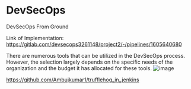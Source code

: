 # DevSecOps
DevSecOps From Ground

Link of Implementation: https://gitlab.com/devsecops3261148/project2/-/pipelines/1605640680

There are numerous tools that can be utilized in the DevSecOps process. However, the selection largely depends on the specific needs of the organization and the budget it has allocated for these tools.
![image](https://github.com/Ambujkumar1/DevSecOps/assets/33841424/fb1368fb-7b29-4921-b724-f992265e0b15)

https://github.com/Ambujkumar1/trufflehog_in_jenkins
